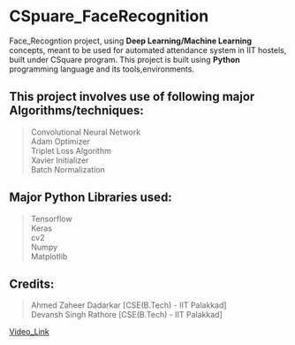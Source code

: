 # CSpuare_FaceRecognition
Face_Recogntion project, using **Deep Learning/Machine Learning** concepts, meant to be used for automated attendance system in IIT hostels, built under CSquare program. This project is built using **Python** programming language and its tools,environments.

## This project involves use of following major Algorithms/techniques:</br>
> Convolutional Neural Network</br>
> Adam Optimizer</br>
> Triplet Loss Algorithm</br>
> Xavier Initializer</br>
> Batch Normalization</br>

## Major Python Libraries used:</br>
> Tensorflow</br>
> Keras</br>
> cv2</br>
> Numpy</br>
> Matplotlib</br>

## Credits:</br>
> Ahmed Zaheer Dadarkar [CSE(B.Tech) - IIT Palakkad]</br>
> Devansh Singh Rathore [CSE(B.Tech) - IIT Palakkad]</br>

[Video_Link](https://drive.google.com/open?id=1z0qv1Vu7Pv-E93XgLtstIbHOazcdJDKm)

